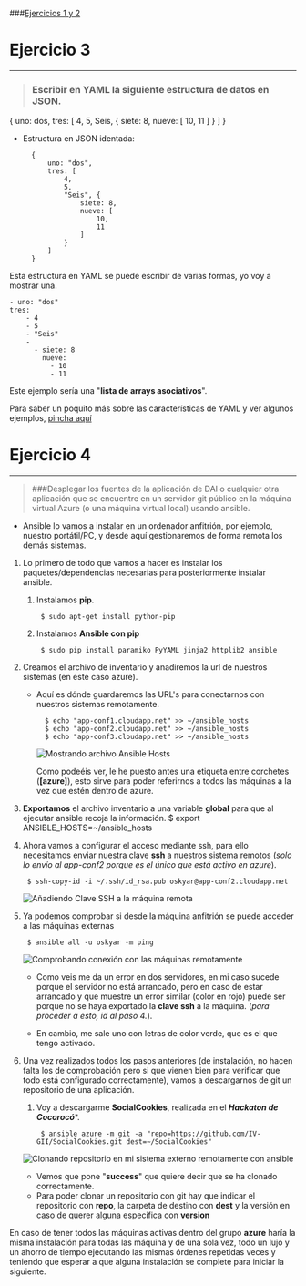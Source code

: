 ###[Ejercicios 1 y 2]()

# Ejercicio 3
-------------

> ### Escribir en YAML la siguiente estructura de datos en JSON.
{ uno: dos, tres: [ 4, 5, Seis, { siete: 8, nueve: [ 10, 11 ] } ] }

* Estructura en JSON identada:

		{
			uno: "dos",
            tres: [
            	4,
                5,
                "Seis", {
                	siete: 8,
                    nueve: [
                    	10,
                        11
					]
				}
			]
		}

Esta estructura en YAML se puede escribir de varias formas, yo voy a mostrar una.

    - uno: "dos"
    tres:
        - 4
        - 5
        - "Seis"
        -
          - siete: 8
            nueve:
              - 10
              - 11

Este ejemplo sería una "**lista de arrays asociativos**".

Para saber un poquito más sobre las características de YAML  y ver algunos ejemplos, [pincha aquí](http://es.wikipedia.org/wiki/YAML)

# Ejercicio 4

- - -

> ###Desplegar los fuentes de la aplicación de DAI o cualquier otra aplicación que se encuentre en un servidor git público en la máquina virtual Azure (o una máquina virtual local) usando ansible.

* Ansible lo vamos a instalar en un ordenador anfitrión, por ejemplo, nuestro portátil/PC, y desde aquí gestionaremos de forma remota los demás sistemas.
1. Lo primero de todo que vamos a hacer es instalar los paquetes/dependencias necesarias para posteriormente instalar ansible.

	1. Instalamos **pip**.

    		$ sudo apt-get install python-pip

	2. Instalamos **Ansible con pip**

    		$ sudo pip install paramiko PyYAML jinja2 httplib2 ansible

2. Creamos el archivo de inventario y anadiremos la url de nuestros sistemas (en este caso azure). 
    
    * Aquí es dónde guardaremos las URL's para conectarnos con nuestros sistemas remotamente.

    		$ echo "app-conf1.cloudapp.net" >> ~/ansible_hosts
            $ echo "app-conf2.cloudapp.net" >> ~/ansible_hosts
            $ echo "app-conf3.cloudapp.net" >> ~/ansible_hosts

		![Mostrando archivo Ansible Hosts](https://raw.github.com/oskyar/InfraestructuraVirtual/master/Tema6/img/Ej4-0.ArchivoAnsibleHosts.png)
        
        Como podeéis ver, le he puesto antes una etiqueta entre corchetes (**[azure]**), esto sirve para poder referirnos a todos las máquinas a la vez que estén dentro de azure.
        
3. **Exportamos** el archivo inventario a una variable **global** para que al ejecutar ansible recoja la información.
        $ export ANSIBLE_HOSTS=~/ansible_hosts

4. Ahora vamos a configurar el acceso mediante ssh, para ello necesitamos enviar nuestra clave **ssh** a nuestros sistema remotos (*solo lo envío al app-conf2 porque es el único que está activo en azure*).

        $ ssh-copy-id -i ~/.ssh/id_rsa.pub oskyar@app-conf2.cloudapp.net

	![Añadiendo Clave SSH a la máquina remota](https://raw.github.com/oskyar/InfraestructuraVirtual/master/Tema6/img/Ej4-1.AnadiendoClaveSSH.png)

5. Ya podemos comprobar si desde la máquina anfitrión se puede acceder a las máquinas externas

        $ ansible all -u oskyar -m ping
            
    ![Comprobando conexión con las máquinas remotamente](https://raw.github.com/oskyar/InfraestructuraVirtual/master/Tema6/img/Ej4-2.ComprobandoConexionHosts.png)
    
    * Como veis me da un error en dos servidores, en mi caso sucede porque el servidor no está arrancado, pero en caso de estar arrancado y que muestre un error similar (color en rojo) puede ser porque no se haya exportado la **clave ssh** a la máquina. (*para proceder a esto, id al paso 4.*).

   *  En cambio, me sale uno con letras de color verde, que es el que tengo activado.

6. Una vez realizados todos los pasos anteriores (de instalación, no hacen falta los de comprobación pero si que vienen bien para verificar que todo está configurado correctamente), vamos a descargarnos de git un repositorio de una aplicación.

	1. Voy a descargarme **SocialCookies**, realizada en el ***Hackaton de Cocorocó****.

    		$ ansible azure -m git -a "repo=https://github.com/IV-GII/SocialCookies.git dest=~/SocialCookies"

	![Clonando repositorio en mi sistema externo remotamente con ansible]( https://raw.github.com/oskyar/InfraestructuraVirtual/master/Tema6/img/Ej4-4.ClonandoSocialCookies.png)

	* Vemos que pone "**success**" que quiere decir que se ha clonado correctamente.
    * Para poder clonar un repositorio con git hay que indicar el repositorio con **repo**, la carpeta de destino con **dest** y la versión en caso de querer alguna especifica con **version**

En caso de tener todos las máquinas activas dentro del grupo **azure** haría la misma instalación para todas las máquina y de una sola vez, todo un lujo y un ahorro de tiempo ejecutando las mismas órdenes repetidas veces y teniendo que esperar a que alguna instalación se complete para iniciar la siguiente.

